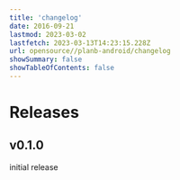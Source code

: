 ```yaml
---
title: 'changelog'
date: 2016-09-21
lastmod: 2023-03-02
lastfetch: 2023-03-13T14:23:15.228Z
url: opensource//planb-android/changelog
showSummary: false
showTableOfContents: false
---
```

# Releases

## v0.1.0

initial release